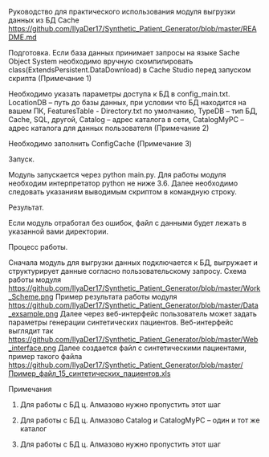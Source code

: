 Руководство для практического использования модуля выгрузки данных из БД Cache
https://github.com/IlyaDer17/Synthetic_Patient_Generator/blob/master/README.md

Подготовка.
Если база данных принимает запросы на языке Sache Object System необходимо вручную скомпилировать class(ExtendsPersistent.DataDownload) в Cache Studio перед запуском скрипта (Примечание 1) 

Необходимо указать параметры доступа к БД в config_main.txt. LocationDB – путь до базы данных, при условии что БД находится на вашем ПК, FeaturesTable - Directory.txt по умолчанию, TypeDB – тип БД, Cache, SQL, другой, Catalog – адрес каталога в сети, CatalogMyPC – адрес каталога для данных пользователя (Примечание 2)

Необходимо заполнить ConfigCache (Примечание 3) 

Запуск.

Модуль запускается через python main.py. Для работы модуля необходим интерпретатор python не ниже 3.6. Далее необходимо следовать указаниям выводимым скриптом в командную строку.

Результат.

Если модуль отработал без ошибок, файл с данными будет лежать в указанной вами директории.

Процесс работы.

Сначала модуль для выгрузки данных подключается к БД, выгружает и структурирует данные согласно пользовательскому запросу.
Схема работы модуля https://github.com/IlyaDer17/Synthetic_Patient_Generator/blob/master/Work_Scheme.png
Пример результата работы модуля https://github.com/IlyaDer17/Synthetic_Patient_Generator/blob/master/Data_exsample.png
Далее через веб-интерфейс пользователь может задать параметры генерации синтетических пациентов.
Веб-интерфейс выглядит так https://github.com/IlyaDer17/Synthetic_Patient_Generator/blob/master/Web_interface.png
Далее создается файл с синтетическими пациентами, пример такого файла https://github.com/IlyaDer17/Synthetic_Patient_Generator/blob/master/Пример_файл_15_синтетических_пациентов.xls

Примечания

1. Для работы с БД ц. Алмазово нужно пропустить этот шаг

2. Для работы с БД ц. Алмазово Catalog и CatalogMyPC – один и тот же каталог

3. Для работы с БД ц. Алмазово нужно пропустить этот шаг


